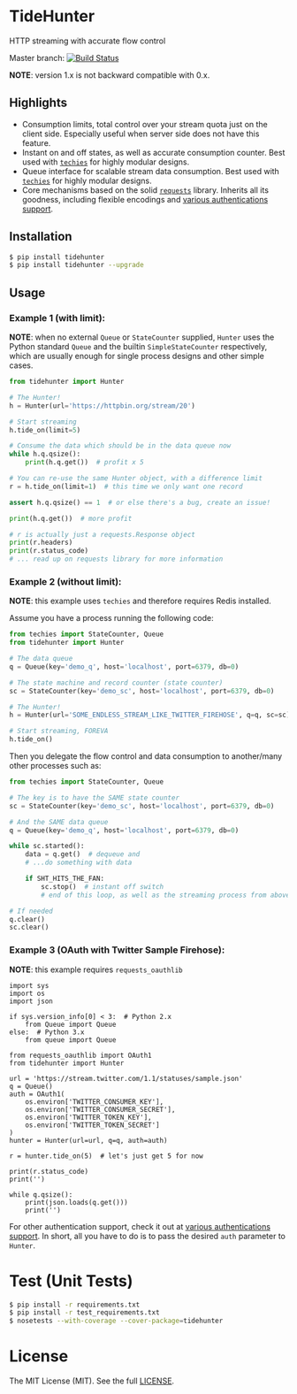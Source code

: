 # TideHunter

HTTP streaming with accurate flow control

Master branch: [![Build Status](https://travis-ci.org/woozyking/tidehunter.png?branch=master)](https://travis-ci.org/woozyking/tidehunter)

__NOTE__: version 1.x is not backward compatible with 0.x.

## Highlights

* Consumption limits, total control over your stream quota just on the client side. Especially useful when server side does not have this feature.
* Instant on and off states, as well as accurate consumption counter. Best used with [`techies`](https://github.com/woozyking/techies) for highly modular designs.
* Queue interface for scalable stream data consumption. Best used with [`techies`](https://github.com/woozyking/techies) for highly modular designs.
* Core mechanisms based on the solid [`requests`](https://github.com/kennethreitz/requests) library. Inherits all its goodness, including flexible encodings and [various authentications support](http://docs.python-requests.org/en/latest/user/authentication/).

## Installation

```bash
$ pip install tidehunter
$ pip install tidehunter --upgrade
```

## Usage

### Example 1 (with limit):

__NOTE__: when no external `Queue` or `StateCounter` supplied, `Hunter` uses the Python standard `Queue` and the builtin `SimpleStateCounter` respectively, which are usually enough for single process designs and other simple cases.

```python
from tidehunter import Hunter

# The Hunter!
h = Hunter(url='https://httpbin.org/stream/20')

# Start streaming
h.tide_on(limit=5)

# Consume the data which should be in the data queue now
while h.q.qsize():
    print(h.q.get())  # profit x 5

# You can re-use the same Hunter object, with a difference limit
r = h.tide_on(limit=1)  # this time we only want one record

assert h.q.qsize() == 1  # or else there's a bug, create an issue!

print(h.q.get())  # more profit

# r is actually just a requests.Response object
print(r.headers)
print(r.status_code)
# ... read up on requests library for more information
```

### Example 2 (without limit):

__NOTE__: this example uses `techies` and therefore requires Redis installed.

Assume you have a process running the following code:

```python
from techies import StateCounter, Queue
from tidehunter import Hunter

# The data queue
q = Queue(key='demo_q', host='localhost', port=6379, db=0)

# The state machine and record counter (state counter)
sc = StateCounter(key='demo_sc', host='localhost', port=6379, db=0)

# The Hunter!
h = Hunter(url='SOME_ENDLESS_STREAM_LIKE_TWITTER_FIREHOSE', q=q, sc=sc)

# Start streaming, FOREVA
h.tide_on()
```

Then you delegate the flow control and data consumption to another/many other processes such as:

```python
from techies import StateCounter, Queue

# The key is to have the SAME state counter
sc = StateCounter(key='demo_sc', host='localhost', port=6379, db=0)

# And the SAME data queue
q = Queue(key='demo_q', host='localhost', port=6379, db=0)

while sc.started():
    data = q.get()  # dequeue and
    # ...do something with data

    if SHT_HITS_THE_FAN:
        sc.stop()  # instant off switch
        # end of this loop, as well as the streaming process from above

# If needed
q.clear()
sc.clear()
```

### Example 3 (OAuth with Twitter Sample Firehose):

__NOTE__: this example requires `requests_oauthlib`

```
import sys
import os
import json

if sys.version_info[0] < 3:  # Python 2.x
    from Queue import Queue
else:  # Python 3.x
    from queue import Queue

from requests_oauthlib import OAuth1
from tidehunter import Hunter

url = 'https://stream.twitter.com/1.1/statuses/sample.json'
q = Queue()
auth = OAuth1(
    os.environ['TWITTER_CONSUMER_KEY'],
    os.environ['TWITTER_CONSUMER_SECRET'],
    os.environ['TWITTER_TOKEN_KEY'],
    os.environ['TWITTER_TOKEN_SECRET']
)
hunter = Hunter(url=url, q=q, auth=auth)

r = hunter.tide_on(5)  # let's just get 5 for now

print(r.status_code)
print('')

while q.qsize():
    print(json.loads(q.get()))
    print('')
```

For other authentication support, check it out at [various authentications support](http://docs.python-requests.org/en/latest/user/authentication/). In short, all you have to do is to pass the desired `auth` parameter to `Hunter`.

# Test (Unit Tests)

```bash
$ pip install -r requirements.txt
$ pip install -r test_requirements.txt
$ nosetests --with-coverage --cover-package=tidehunter
```

# License

The MIT License (MIT). See the full [LICENSE](https://github.com/woozyking/tidehunter/blob/master/LICENSE).

